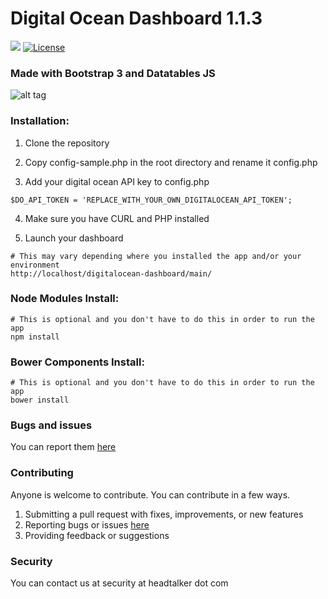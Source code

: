<h1>Digital Ocean Dashboard 1.1.3</h1>

<a href="https://scrutinizer-ci.com/g/HeadTalker/digitalocean-dashboard/"><img src="https://scrutinizer-ci.com/g/HeadTalker/digitalocean-dashboard/badges/build.png?b=master"></a> <a href="https://github.com/HeadTalker/digitalocean-dashboard/blob/master/LICENSE"><img src="https://img.shields.io/badge/license-GPL--2.0%2B-red.svg" alt="License"></a>

<h3>Made with Bootstrap 3 and Datatables JS</h3>

![alt tag](http://i.imgur.com/OWjVBSq.gif)

<h3>Installation:</h3>

1.  Clone the repository

2.  Copy config-sample.php in the root directory and rename it config.php

3.  Add your digital ocean API key to config.php

  ```
  $DO_API_TOKEN = 'REPLACE_WITH_YOUR_OWN_DIGITALOCEAN_API_TOKEN';
  ```
4.  Make sure you have CURL and PHP installed

5.  Launch your dashboard

```
# This may vary depending where you installed the app and/or your environment
http://localhost/digitalocean-dashboard/main/
```

<h3>Node Modules Install:</h3>

```
# This is optional and you don't have to do this in order to run the app
npm install
```

<h3>Bower Components Install:</h3>

```
# This is optional and you don't have to do this in order to run the app
bower install
```

<h3>Bugs and issues</h3>

You can report them <a href="https://github.com/HeadTalker/digitalocean-dashboard/issues">here</a>

<h3>Contributing</h3>

Anyone is welcome to contribute.   You can contribute in a few ways.

1.  Submitting a pull request with fixes, improvements, or new features
2.  Reporting bugs or issues <a href="https://github.com/HeadTalker/digitalocean-dashboard/issues">here</a>
3.  Providing feedback or suggestions

<h3>Security</h3>

You can contact us at security at headtalker dot com
